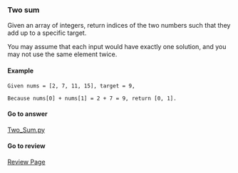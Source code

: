 ### Two sum

Given an array of integers, return indices of the two numbers such that they add up to a specific target.

You may assume that each input would have exactly one solution, and you may not use the same element twice.

#### Example

```
Given nums = [2, 7, 11, 15], target = 9,

Because nums[0] + nums[1] = 2 + 7 = 9, return [0, 1].
```

####  Go to answer

[Two_Sum.py](https://github.com/Kelv1nYu/LeetCode_Practices/blob/master/Code/Two_Sum.py)

#### Go to review

[Review Page](https://github.com/Kelv1nYu/LeetCode_Practices/blob/master/Review/Python3/Two_Sum.md)